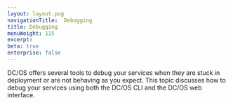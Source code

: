 ```yaml
---
layout: layout.pug
navigationTitle:  Debugging
title: Debugging
menuWeight: 115
excerpt:
beta: true
enterprise: false
---
```


<!-- This source repo for this topic is https://github.com/dcos/dcos-docs -->


DC/OS offers several tools to debug your services when they are stuck in deployment or are not behaving as you expect. This topic discusses how to debug your services using both the DC/OS CLI and the DC/OS web interface.
